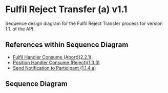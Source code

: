 # Fulfil Reject Transfer \(a\) v1.1

Sequence design diagram for the Fulfil Reject Transfer process for version 1.1. of the API.

## References within Sequence Diagram

* [Fulfil Handler Consume \(Abort\)\(2.2.1\)](2.2.1-fulfil-reject-handler-v1.1.md)
* [Position Handler Consume \(Reject\)\(1.3.3\)](../reject-abort/1.3.3-abort-position-handler-consume.md)
* [Send Notification to Participant \(1.1.4.a\)](../notifications/1.1.4.a-send-notification-to-participant-v1.1.md)

## Sequence Diagram

